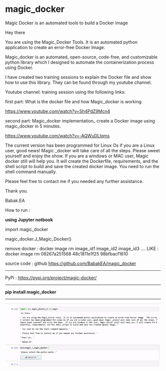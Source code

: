 # magic_docker
Magic Docker is an automated tools to build a Docker Image


Hey there
 

You are using the Magic_Docker Tools. It is an automated python application to create an error-free Docker Image. 

Magic_docker is an automated, open-source, code-free, and customizable python library which I designed to automate the containerization process using Docker. 

I have created two training sessions to explain the Docker file and show how to use this library. 
They can be found through my youtube channel. 

Youtube channel: training session using the following links:

first part: What is the docker file and how Magic_docker is working   

https://www.youtube.com/watch?v=Sh4PdZ9Mcn4

second part: Magic_docker implementation_ create a Docker image using magic_docker in 5 minutes.

https://www.youtube.com/watch?v=-AQWuDLIqms



The current version has been programmed for Linux Os if you are a Linux user, good news! Magic _docker will take care of all the steps. Please sweet yourself and enjoy the show. 
If you are a windows or MAC user, Magic docker still will help you. It will create the Dockerfile, requirements, and the shell script to build and save the created docker image. 
You need to run the shell command manually. 

Please feel free to contact me if you needed any further assistance. 

Thank you. 

Babak.EA


How to run : 

<b> using Jupyter notbook </b> 

import magic_docker

magic_docker.J_Magic_Docker()



remove docker :
docker image rm image_id1 image_id2 image_id3 ....
LIKE :
docker image rm 08267a251568 48c1811e1f25 98bfbacf1610


source code : github
https://github.com/BabakEA/magic_docker
**************************************
PyPi : 
https://pypi.org/project/magic-docker/

**************************************

<b> pip install magic_docker </b>

**************************************

![Magic_Docker](data/Magic.gif)




